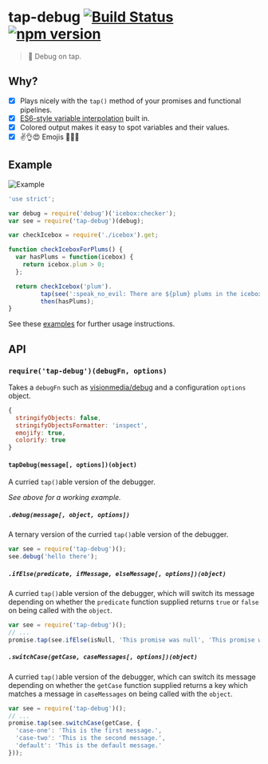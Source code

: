 # tap-debug [![Build Status](https://travis-ci.org/sebinsua/tap-debug.png)](https://travis-ci.org/sebinsua/tap-debug) [![npm version](https://badge.fury.io/js/tap-debug.svg)](https://www.npmjs.com/package/tap-debug)
> :beer: Debug on tap.

## Why?

- [x] Plays nicely with the `tap()` method of your promises and functional pipelines.
- [x] [ES6-style variable interpolation](https://github.com/medikoo/es6-template-strings) built in.
- [x] Colored output makes it easy to spot variables and their values. 
- [x] :v::ok_hand::heart_eyes: Emojis :raised_hands::fire::star2:

## Example

![Example](http://i.imgur.com/WkG5T1N.png)

```javascript
'use strict';

var debug = require('debug')('icebox:checker');
var see = require('tap-debug')(debug);

var checkIcebox = require('./icebox').get;

function checkIceboxForPlums() {
  var hasPlums = function(icebox) {
    return icebox.plum > 0;
  };

  return checkIcebox('plum').
         tap(see(':speak_no_evil: There are ${plum} plums in the icebox.')).
         then(hasPlums);
}
```

See these [examples](https://github.com/sebinsua/tap-debug/blob/master/examples.js) for further usage instructions.

## API

### `require('tap-debug')(debugFn, options)`

Takes a `debugFn` such as [visionmedia/debug](https://github.com/visionmedia/debug) and a configuration `options` object.

```javascript
{
  stringifyObjects: false,
  stringifyObjectsFormatter: 'inspect',
  emojify: true,
  colorify: true
}
```

#### `tapDebug(message[, options])(object)`

A curried `tap()`able version of the debugger.

*See above for a working example.*

##### `.debug(message[, object, options])`

A ternary version of the curried `tap()`able version of the debugger.

```javascript
var see = require('tap-debug')();
see.debug('hello there');
```

##### `.ifElse(predicate, ifMessage, elseMessage[, options])(object)`

A curried `tap()`able version of the debugger, which will switch its message depending on whether the `predicate` function supplied returns `true` or `false` on being called with the `object`.

```javascript
var see = require('tap-debug')();
// ...
promise.tap(see.ifElse(isNull, 'This promise was null', 'This promise was not null.'));
```

##### `.switchCase(getCase, caseMessages[, options])(object)`

A curried `tap()`able version of the debugger, which can switch its message depending on whether the `getCase` function supplied returns a key which matches a message in `caseMessages` on being called with the `object`.

```javascript
var see = require('tap-debug')();
// ...
promise.tap(see.switchCase(getCase, {
  'case-one': 'This is the first message.',
  'case-two': 'This is the second message.',
  'default': 'This is the default message.'
}));
```
